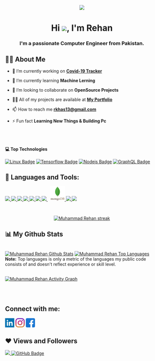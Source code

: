 <center><img width="300px" height="auto" src="https://camo.githubusercontent.com/9ad8cfe3215fff758ea74784f86ef0de25b6acfbd6a4fab19d9a13ff47b05843/68747470733a2f2f7265732e636c6f7564696e6172792e636f6d2f616e7572616768617a72612f696d6167652f75706c6f61642f76313539343930383234322f6c6f676f5f636373776d652e737667" height="300px"/></center> 
<h1 align="center">Hi <img src="https://raw.githubusercontent.com/MartinHeinz/MartinHeinz/master/wave.gif" width="30px">, I'm Rehan</h1>
<h3 align="center">I'm a passionate Computer Engineer from Pakistan.</h3>


## 🙋‍♂️ About Me

- 🔭 I’m currently working on **[Covid-19 Tracker](https://covid-19-tracker-e4bda.web.app/)**

- 🌱 I’m currently learning **Machine Lerning**

- 👯 I’m looking to collaborate on **OpenSource Projects**

- 👨‍💻 All of my projects are available at **[My Portfolio](https://github.com/MuhammadRehanEng)**

- 📫 How to reach me **rkhas13@gmail.com**

- ⚡ Fun fact **Learning New Things & Building Pc**

<br>
<br>


#### 💻 Top Technologies

<!-- TODO: Make technologies links takes you to repositories -->

 [![Linux Badge](https://img.shields.io/badge/-Linux-F0DB4F?style=for-the-badge&labelColor=black&logo=linux&logoColor=FFFFFF)](#) [![Tensorflow Badge](https://img.shields.io/badge/-Tensorflow-ed8e24?style=for-the-badge&labelColor=black&logo=Tensorflow&logoColor=ed8e24)](#) [![Nodejs Badge](https://img.shields.io/badge/-Nodejs-3C873A?style=for-the-badge&labelColor=black&logo=node.js&logoColor=3C873A)](#) [![GraphQL Badge](https://img.shields.io/badge/-Kubernetes-326ce5?style=for-the-badge&labelColor=black&logo=kubernetes&logoColor=326ce5)](#)

## 🚀 Languages and Tools:

<p align="left"> 
    <a href="https://www.java.com" target="_blank"> <img src="https://img.icons8.com/color/48/000000/java-coffee-cup-logo.png"/> </a>
    <a href="https://developer.mozilla.org/en-US/docs/Web/JavaScript" target="_blank"> <img src="https://img.icons8.com/color/48/000000/javascript.png"/> </a> 
    <a href="https://www.w3.org/html/" target="_blank"> <img src="https://img.icons8.com/color/48/000000/html-5.png"/> </a> 
    <a href="https://www.w3schools.com/css/" target="_blank"> <img src="https://img.icons8.com/color/48/000000/css3.png"/> </a> 
    <a href="https://getbootstrap.com" target="_blank"> <img src="https://img.icons8.com/color/48/000000/bootstrap.png"/> </a> 
    <a href="https://www.python.org" target="_blank"> <img src="https://img.icons8.com/color/48/000000/python.png"/> </a>  
    <a style="padding-right:8px;" href="https://www.mysql.com/" target="_blank"> <img src="https://img.icons8.com/fluent/50/000000/mysql-logo.png"/> </a>
    <a href="https://www.mongodb.com/" target="_blank"> <img src="https://raw.githubusercontent.com/devicons/devicon/master/icons/mongodb/mongodb-original-wordmark.svg" alt="mongodb" width="48" height="48"/> </a> 
    <a href="https://firebase.google.com/" target="_blank"> <img src="https://img.icons8.com/color/48/000000/firebase.png"/> </a>    
    <a href="https://git-scm.com/" target="_blank"> <img src="https://img.icons8.com/color/48/000000/git.png"/> </a> 
</p>

<br/>

<p align="center">
    <a href="https://github.com/MuhammadRehanEng/github-readme-streak-stats">
        <img title="🔥 Get streak stats for your profile at git.io/streak-stats" alt="Muhammad Rehan streak" src="https://github-readme-streak-stats.herokuapp.com/?user=MuhammadRehanEng&theme=black-ice&hide_border=true&stroke=0000&background=060A0CD0"/>
    </a>
</p>

## 📊 My Github Stats

  <br/>
    <a href="https://github.com/MuhammadRehanEng/github-readme-stats"><img alt="Muhammad Rehan Github Stats" src="https://github-readme-stats.vercel.app/api?username=MuhammadRehanEng&show_icons=true&count_private=true&theme=react&hide_border=true&bg_color=0D1117" /></a>
  <a href="https://github.com/MuhammadRehanEng/github-readme-stats"><img alt="Muhammad Rehan Top Languages" src="https://github-readme-stats.vercel.app/api/top-langs/?username=MuhammadRehanEng&langs_count=8&count_private=true&layout=compact&theme=react&hide_border=true&bg_color=0D1117" /></a>
  <br/>
  <b>Note:</b> Top languages is only a metric of the languages my public code consists of and doesn't reflect experience or skill level.


<br/>
<br/>

<a href="https://github.com/MuhammadRehanEng/github-readme-activity-graph"><img alt="Muhammad Rehan Activity Graph" src="https://activity-graph.herokuapp.com/graph?username=MuhammadRehanEng&bg_color=0D1117&color=5BCDEC&line=5BCDEC&point=FFFFFF&hide_border=true" /></a>

<br/>
<br/>

## Connect with me:
<p align="left">

<a href = "https://www.linkedin.com/in/muhammad-rehan12/"><img src="linkedin.svg" height="30px" width="30px" /></a>
<a href = "https://www.instagram.com/rehankhas/"><img src="instagram.svg" height="30px" width="30px" /></a>
<a href = "https://www.facebook.com/profile.php?id=100006040530486"><img src="facebook.svg" height="30px" width="30px" /></a>

</p>

## ❤ Views and Followers
<a href="https://github.com/MuhammadRehanEng/github-profile-views-counter">
    <img src="https://komarev.com/ghpvc/?username=MuhammadRehanEng">
</a>
<a href="https://github.com/MuhammadRehanEng?tab=followers"><img src="https://img.shields.io/github/followers/MuhammadRehanEng?label=Followers&style=social" alt="GitHub Badge"></a>
